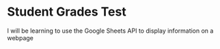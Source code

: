 # Student Grades Test
I will be learning to use the Google Sheets API to display information on a webpage